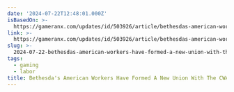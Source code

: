 ```yaml
---
date: '2024-07-22T12:48:01.000Z'
isBasedOn: >-
  https://gameranx.com/updates/id/503926/article/bethesdas-american-workers-have-formed-a-new-union-with-the-cwa/
link: >-
  https://gameranx.com/updates/id/503926/article/bethesdas-american-workers-have-formed-a-new-union-with-the-cwa/
slug: >-
  2024-07-22-bethesdas-american-workers-have-formed-a-new-union-with-the-cwa-gameranx
tags:
  - gaming
  - labor
title: Bethesda's American Workers Have Formed A New Union With The CWA - Gameranx
---
```

 
